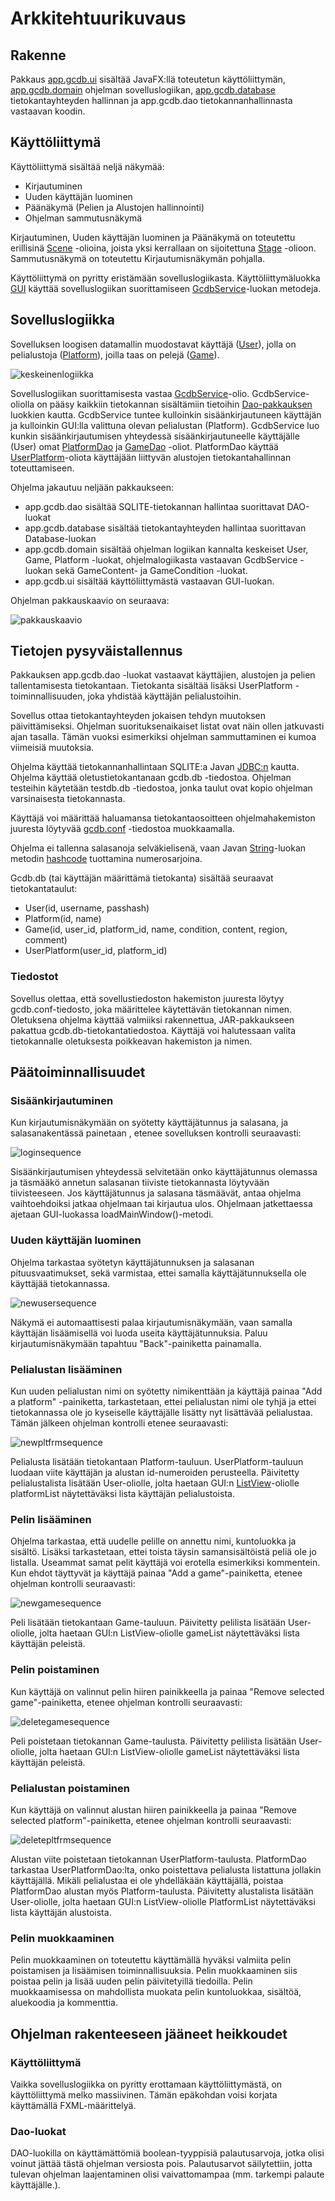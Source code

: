 # Arkkitehtuurikuvaus

## Rakenne

Pakkaus [app.gcdb.ui](https://github.com/sokkanen/ot-harjoitustyo/tree/master/src/main/java/app/gcdb/ui) sisältää JavaFX:llä toteutetun käyttöliittymän, [app.gcdb.domain](https://github.com/sokkanen/ot-harjoitustyo/tree/master/src/main/java/app/gcdb/domain) ohjelman sovelluslogiikan,
[app.gcdb.database](https://github.com/sokkanen/ot-harjoitustyo/tree/master/src/main/java/app/gcdb/database) tietokantayhteyden hallinnan ja app.gcdb.dao tietokannanhallinnasta vastaavan koodin.

## Käyttöliittymä

Käyttöliittymä sisältää neljä näkymää:
* Kirjautuminen
* Uuden käyttäjän luominen
* Päänäkymä (Pelien ja Alustojen hallinnointi)
* Ohjelman sammutusnäkymä

Kirjautuminen, Uuden käyttäjän luominen ja Päänäkymä on toteutettu erillisinä [Scene](https://docs.oracle.com/javase/8/javafx/api/javafx/scene/Scene.html) -olioina, joista yksi
kerrallaan on sijoitettuna [Stage](http://docs.oracle.com/javase/8/javafx/api/javafx/stage/Stage.html) -olioon. Sammutusnäkymä on toteutettu Kirjautumisnäkymän pohjalla.

Käyttöliittymä on pyritty eristämään sovelluslogiikasta. Käyttöliittymäluokka [GUI](https://github.com/sokkanen/ot-harjoitustyo/blob/master/src/main/java/app/gcdb/ui/GUI.java) käyttää sovelluslogiikan
suorittamiseen [GcdbService](http://github.com/sokkanen/ot-harjoitustyo/blob/master/src/main/java/app/gcdb/domain/GcdbService.java)-luokan metodeja.

## Sovelluslogiikka

Sovelluksen loogisen datamallin muodostavat käyttäjä ([User](https://github.com/sokkanen/ot-harjoitustyo/blob/master/src/main/java/app/gcdb/domain/User.java)), jolla on pelialustoja ([Platform](https://github.com/sokkanen/ot-harjoitustyo/blob/master/src/main/java/app/gcdb/domain/Platform.java)), joilla 
taas on pelejä ([Game](https://github.com/sokkanen/ot-harjoitustyo/blob/master/src/main/java/app/gcdb/domain/Game.java)).

![keskeinenlogiikka](https://github.com/sokkanen/ot-harjoitustyo/blob/master/dokumentointi/kuvat/fundamentallogic.jpg)

Sovelluslogiikan suorittamisesta vastaa [GcdbService](https://github.com/sokkanen/ot-harjoitustyo/blob/master/src/main/java/app/gcdb/domain/GcdbService.java)-olio. GcdbService-oliolla on pääsy kaikkiin tietokannan
sisältämiin tietoihin [Dao-pakkauksen](https://github.com/sokkanen/ot-harjoitustyo/tree/master/src/main/java/app/gcdb/dao) luokkien kautta. GcdbService tuntee kulloinkin sisäänkirjautuneen käyttäjän
ja kulloinkin GUI:lla valittuna olevan pelialustan (Platform). GcdbService luo kunkin sisäänkirjautumisen yhteydessä
sisäänkirjautuneelle käyttäjälle (User) omat [PlatformDao](https://github.com/sokkanen/ot-harjoitustyo/blob/master/src/main/java/app/gcdb/dao/PlatformDao.java) ja [GameDao](https://github.com/sokkanen/ot-harjoitustyo/blob/master/src/main/java/app/gcdb/dao/GameDao.java) -oliot. PlatformDao käyttää [UserPlatform](https://github.com/sokkanen/ot-harjoitustyo/blob/master/src/main/java/app/gcdb/dao/UserPlatformDao.java)-oliota
käyttäjään liittyvän alustojen tietokantahallinnan toteuttamiseen.

Ohjelma jakautuu neljään pakkaukseen:
* app.gcdb.dao sisältää SQLITE-tietokannan hallintaa suorittavat DAO-luokat
* app.gcdb.database sisältää tietokantayhteyden hallintaa suorittavan Database-luokan
* app.gcdb.domain sisältää ohjelman logiikan kannalta keskeiset User, Game, Platform -luokat, 
ohjelmalogiikasta vastaavan GcdbService -luokan sekä GameContent- ja GameCondition -luokat.
* app.gcdb.ui sisältää käyttöliittymästä vastaavan GUI-luokan.

Ohjelman pakkauskaavio on seuraava:

![pakkauskaavio](https://github.com/sokkanen/ot-harjoitustyo/blob/master/dokumentointi/kuvat/classdiagram.jpg)

## Tietojen pysyväistallennus

Pakkauksen app.gcdb.dao -luokat vastaavat käyttäjien, alustojen ja pelien tallentamisesta tietokantaan. 
Tietokanta sisältää lisäksi UserPlatform -toiminnallisuuden, joka yhdistää käyttäjän pelialustoihin.

Sovellus ottaa tietokantayhteyden jokaisen tehdyn muutoksen päivittämiseksi. Ohjelman suorituksenaikaiset listat
ovat näin ollen jatkuvasti ajan tasalla. Tämän vuoksi esimerkiksi ohjelman sammuttaminen ei kumoa
viimeisiä muutoksia.

Ohjelma käyttää tietokannanhallintaan SQLITE:a Javan [JDBC:n](https://www.oracle.com/technetwork/java/javase/jdbc/index.html) kautta. Ohjelma käyttää oletustietokantanaan 
gcdb.db -tiedostoa. Ohjelman testeihin käytetään testdb.db -tiedostoa, jonka taulut ovat kopio ohjelman
varsinaisesta tietokannasta.

Käyttäjä voi määrittää haluamansa tietokantaosoitteen ohjelmahakemiston juuresta löytyvää [gcdb.conf](https://github.com/sokkanen/ot-harjoitustyo/blob/master/gcdb.conf) -tiedostoa
muokkaamalla.

Ohjelma ei tallenna salasanoja selväkielisenä, vaan Javan [String](https://docs.oracle.com/javase/7/docs/api/java/lang/String.html)-luokan metodin [hashcode](https://www.tutorialspoint.com/java/java_string_hashcode.htm) tuottamina numerosarjoina.

Gcdb.db (tai käyttäjän määrittämä tietokanta) sisältää seuraavat tietokantataulut: 
* User(id, username, passhash)
* Platform(id, name)
* Game(id, user_id, platform_id, name, condition, content, region, comment)
* UserPlatform(user_id, platform_id)

### Tiedostot

Sovellus olettaa, että sovellustiedoston hakemiston juuresta löytyy gcdb.conf-tiedosto, joka määrittelee
käytettävän tietokannan nimen. Oletuksena ohjelma käyttää valmiiksi rakennettua, JAR-pakkaukseen pakattua 
gcdb.db-tietokantatiedostoa. Käyttäjä voi halutessaan valita tietokannalle oletuksesta poikkeavan hakemiston ja nimen. 

## Päätoiminnallisuudet

### Sisäänkirjautuminen

Kun kirjautumisnäkymään on syötetty käyttäjätunnus ja salasana, ja salasanakentässä painetaan <ENTER>, etenee
sovelluksen kontrolli seuraavasti:

![loginsequence](https://github.com/sokkanen/ot-harjoitustyo/blob/master/dokumentointi/kuvat/loginsequence.jpg)

Sisäänkirjautumisen yhteydessä selvitetään onko käyttäjätunnus olemassa ja täsmääkö annetun salasanan tiiviste
tietokannasta löytyvään tiivisteeseen. Jos käyttäjätunnus ja salasana täsmäävät, antaa ohjelma vaihtoehdoiksi
jatkaa ohjelmaan tai kirjautua ulos. Ohjelmaan jatkettaessa ajetaan GUI-luokassa loadMainWindow()-metodi.

### Uuden käyttäjän luominen

Ohjelma tarkastaa syötetyn käyttäjätunnuksen ja salasanan pituusvaatimukset, sekä varmistaa, ettei samalla 
käyttäjätunnuksella ole käyttäjää tietokannassa.

![newusersequence](https://github.com/sokkanen/ot-harjoitustyo/blob/master/dokumentointi/kuvat/newusersequence.jpg)

Näkymä ei automaattisesti palaa kirjautumisnäkymään, vaan samalla käyttäjän lisäämisellä voi luoda useita
käyttäjätunnuksia. Paluu kirjautumisnäkymään tapahtuu "Back"-painiketta painamalla.

### Pelialustan lisääminen

Kun uuden pelialustan nimi on syötetty nimikenttään ja käyttäjä painaa "Add a platform" -painiketta, 
tarkastetaan, ettei pelialustan nimi ole tyhjä ja ettei tietokannassa ole jo kyseiselle käyttäjälle lisätty
nyt lisättävää pelialustaa. Tämän jälkeen ohjelman kontrolli etenee seuraavasti:

![newpltfrmsequence](https://github.com/sokkanen/ot-harjoitustyo/blob/master/dokumentointi/kuvat/newpltfrmsequence.jpg)

Pelialusta lisätään tietokantaan Platform-tauluun. UserPlatform-tauluun luodaan viite käyttäjän ja alustan
id-numeroiden perusteella. Päivitetty pelialustalista lisätään User-oliolle, jolta haetaan GUI:n [ListView](https://docs.oracle.com/javafx/2/ui_controls/list-view.htm)-oliolle
platformList näytettäväksi lista käyttäjän pelialustoista.

### Pelin lisääminen

Ohjelma tarkastaa, että uudelle pelille on annettu nimi, kuntoluokka ja sisältö. Lisäksi tarkastetaan, ettei 
toista täysin samansisältöistä peliä ole jo listalla. Useammat samat pelit käyttäjä voi erotella esimerkiksi 
kommentein. Kun ehdot täyttyvät ja käyttäjä painaa "Add a game"-painiketta, etenee ohjelman kontrolli seuraavasti:

![newgamesequence](https://github.com/sokkanen/ot-harjoitustyo/blob/master/dokumentointi/kuvat/newgamesequence.jpg)

Peli lisätään tietokantaan Game-tauluun. Päivitetty pelilista lisätään User-oliolle, jolta haetaan GUI:n 
ListView-oliolle gameList näytettäväksi lista käyttäjän peleistä.

### Pelin poistaminen

Kun käyttäjä on valinnut pelin hiiren painikkeella ja painaa "Remove selected game"-painiketta, etenee ohjelman
kontrolli seuraavasti: 

![deletegamesequence](https://github.com/sokkanen/ot-harjoitustyo/blob/master/dokumentointi/kuvat/deletegamesequence.jpg)

Peli poistetaan tietokannan Game-taulusta. Päivitetty pelilista lisätään User-oliolle, jolta haetaan GUI:n 
ListView-oliolle gameList näytettäväksi lista käyttäjän peleistä.

### Pelialustan poistaminen

Kun käyttäjä on valinnut alustan hiiren painikkeella ja painaa "Remove selected platform"-painiketta, etenee ohjelman
kontrolli seuraavasti:

![deletepltfrmsequence](https://github.com/sokkanen/ot-harjoitustyo/blob/master/dokumentointi/kuvat/deletepltfrmsequence.jpg)

Alustan viite poistetaan tietokannan UserPlatform-taulusta. PlatformDao tarkastaa UserPlatformDao:lta, onko
poistettava pelialusta listattuna jollakin käyttäjällä. Mikäli pelialustaa ei ole yhdelläkään käyttäjällä, poistaa
PlatformDao alustan myös Platform-taulusta. Päivitetty alustalista lisätään User-oliolle, jolta haetaan GUI:n
ListView-oliolle PlatformList näytettäväksi lista käyttäjän alustoista.

### Pelin muokkaaminen

Pelin muokkaaminen on toteutettu käyttämällä hyväksi valmiita pelin poistamisen ja lisäämisen toiminnallisuuksia.
Pelin muokkaaminen siis poistaa pelin ja lisää uuden pelin päivitetyillä tiedoilla.
Pelin muokkaamisessa on mahdollista muokata pelin kuntoluokkaa, sisältöä, aluekoodia ja kommenttia.

## Ohjelman rakenteeseen jääneet heikkoudet

### Käyttöliittymä

Vaikka sovelluslogiikka on pyritty erottamaan käyttöliittymästä, on käyttöliittymä melko massiivinen. 
Tämän epäkohdan voisi korjata käyttämällä FXML-määrittelyä.

### Dao-luokat

DAO-luokilla on käyttämättömiä boolean-tyyppisiä palautusarvoja, jotka olisi voinut jättää tästä ohjelman versiosta
pois. Palautusarvot säilytettiin, jotta tulevan ohjelman laajentaminen olisi vaivattomampaa (mm. tarkempi palaute
käyttäjälle.).
